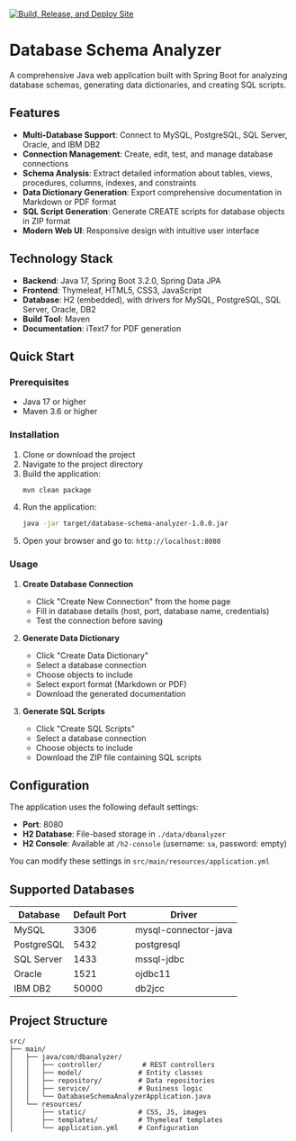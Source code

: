 [![Build, Release, and Deploy Site](https://github.com/Ashish-Temp-Work/db-docs/actions/workflows/main-action.yml/badge.svg)](https://github.com/Ashish-Temp-Work/db-docs/actions/workflows/main-action.yml)


# Database Schema Analyzer

A comprehensive Java web application built with Spring Boot for analyzing database schemas, generating data dictionaries, and creating SQL scripts.

## Features

- **Multi-Database Support**: Connect to MySQL, PostgreSQL, SQL Server, Oracle, and IBM DB2
- **Connection Management**: Create, edit, test, and manage database connections
- **Schema Analysis**: Extract detailed information about tables, views, procedures, columns, indexes, and constraints
- **Data Dictionary Generation**: Export comprehensive documentation in Markdown or PDF format
- **SQL Script Generation**: Generate CREATE scripts for database objects in ZIP format
- **Modern Web UI**: Responsive design with intuitive user interface

## Technology Stack

- **Backend**: Java 17, Spring Boot 3.2.0, Spring Data JPA
- **Frontend**: Thymeleaf, HTML5, CSS3, JavaScript
- **Database**: H2 (embedded), with drivers for MySQL, PostgreSQL, SQL Server, Oracle, DB2
- **Build Tool**: Maven
- **Documentation**: iText7 for PDF generation

## Quick Start

### Prerequisites

- Java 17 or higher
- Maven 3.6 or higher

### Installation

1. Clone or download the project
2. Navigate to the project directory
3. Build the application:
   ```bash
   mvn clean package
   ```
4. Run the application:
   ```bash
   java -jar target/database-schema-analyzer-1.0.0.jar
   ```
5. Open your browser and go to: `http://localhost:8080`

### Usage

1. **Create Database Connection**
    - Click "Create New Connection" from the home page
    - Fill in database details (host, port, database name, credentials)
    - Test the connection before saving

2. **Generate Data Dictionary**
    - Click "Create Data Dictionary"
    - Select a database connection
    - Choose objects to include
    - Select export format (Markdown or PDF)
    - Download the generated documentation

3. **Generate SQL Scripts**
    - Click "Create SQL Scripts"
    - Select a database connection
    - Choose objects to include
    - Download the ZIP file containing SQL scripts

## Configuration

The application uses the following default settings:

- **Port**: 8080
- **H2 Database**: File-based storage in `./data/dbanalyzer`
- **H2 Console**: Available at `/h2-console` (username: `sa`, password: empty)

You can modify these settings in `src/main/resources/application.yml`

## Supported Databases

| Database | Default Port | Driver |
|----------|--------------|--------|
| MySQL | 3306 | mysql-connector-java |
| PostgreSQL | 5432 | postgresql |
| SQL Server | 1433 | mssql-jdbc |
| Oracle | 1521 | ojdbc11 |
| IBM DB2 | 50000 | db2jcc |

## Project Structure

```
src/
├── main/
│   ├── java/com/dbanalyzer/
│   │   ├── controller/          # REST controllers
│   │   ├── model/              # Entity classes
│   │   ├── repository/         # Data repositories
│   │   ├── service/            # Business logic
│   │   └── DatabaseSchemaAnalyzerApplication.java
│   └── resources/
│       ├── static/             # CSS, JS, images
│       ├── templates/          # Thymeleaf templates
│       └── application.yml     # Configuration
```






